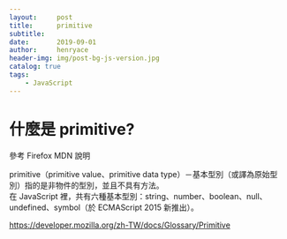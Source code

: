 ```yaml
---
layout:     post
title:      primitive
subtitle:   
date:       2019-09-01
author:     henryace
header-img: img/post-bg-js-version.jpg
catalog: true
tags:
    - JavaScript
---
```

# 什麼是 primitive?

參考 Firefox MDN 說明

primitive（primitive value、primitive data type）－基本型別（或譯為原始型別）指的是非物件的型別，並且不具有方法。<br>
在 JavaScript 裡，共有六種基本型別：string、number、boolean、null、undefined、symbol（於 ECMAScript 2015 新推出）。

<https://developer.mozilla.org/zh-TW/docs/Glossary/Primitive>